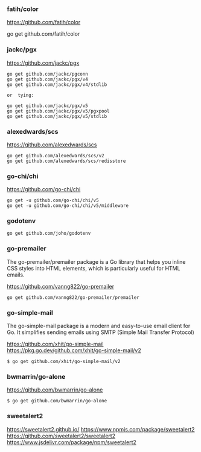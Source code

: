 
### fatih/color
https://github.com/fatih/color

go get github.com/fatih/color

<!-- --------------------------------------------------------------- -->

### jackc/pgx

https://github.com/jackc/pgx

    go get github.com/jackc/pgconn
    go get github.com/jackc/pgx/v4
    go get github.com/jackc/pgx/v4/stdlib

    or  tying:
    
    go get github.com/jackc/pgx/v5
    go get github.com/jackc/pgx/v5/pgxpool
    go get github.com/jackc/pgx/v5/stdlib

<!-- --------------------------------------------------------------- -->

### alexedwards/scs 

https://github.com/alexedwards/scs

    go get github.com/alexedwards/scs/v2
    go get github.com/alexedwards/scs/redisstore

<!-- --------------------------------------------------------------- -->

### go-chi/chi

https://github.com/go-chi/chi

    go get -u github.com/go-chi/chi/v5
    go get -u github.com/go-chi/chi/v5/middleware

<!-- --------------------------------------------------------------- -->

### godotenv 

    go get github.com/joho/godotenv   


<!-- --------------------------------------------------------------- -->

### go-premailer

The go-premailer/premailer package is a Go library that helps you inline
CSS styles into HTML elements, which is particularly useful for HTML
emails.

https://github.com/vanng822/go-premailer

    go get github.com/vanng822/go-premailer/premailer

<!-- --------------------------------------------------------------- -->
### go-simple-mail

The go-simple-mail package is a modern and easy-to-use email client for Go. It simplifies sending emails using SMTP (Simple Mail Transfer Protocol)

https://github.com/xhit/go-simple-mail
https://pkg.go.dev/github.com/xhit/go-simple-mail/v2

    $ go get github.com/xhit/go-simple-mail/v2

<!-- --------------------------------------------------------------- -->

### bwmarrin/go-alone

https://github.com/bwmarrin/go-alone

    $ go get github.com/bwmarrin/go-alone

<!-- --------------------------------------------------------------- -->


### sweetalert2
https://sweetalert2.github.io/
https://www.npmjs.com/package/sweetalert2
https://github.com/sweetalert2/sweetalert2
https://www.jsdelivr.com/package/npm/sweetalert2